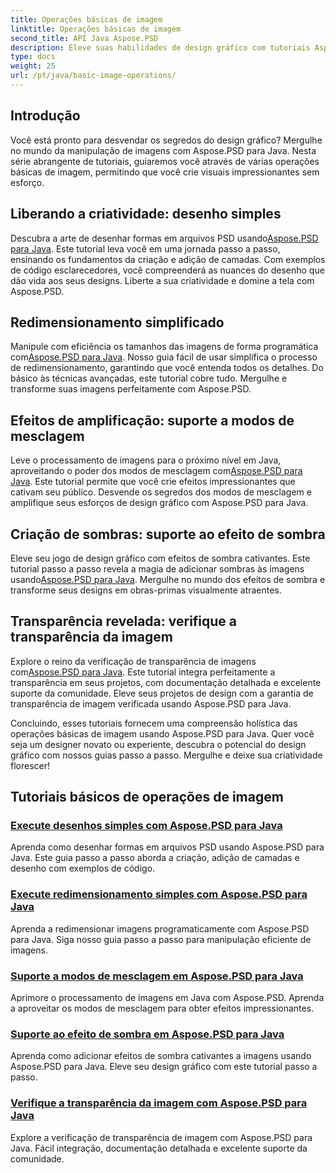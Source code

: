 ```yaml
---
title: Operações básicas de imagem
linktitle: Operações básicas de imagem
second_title: API Java Aspose.PSD
description: Eleve suas habilidades de design gráfico com tutoriais Aspose.PSD para Java. Aprenda desenho, redimensionamento, modos de mesclagem e verificação de transparência em um guia passo a passo.
type: docs
weight: 25
url: /pt/java/basic-image-operations/
---
```


## Introdução

Você está pronto para desvendar os segredos do design gráfico? Mergulhe no mundo da manipulação de imagens com Aspose.PSD para Java. Nesta série abrangente de tutoriais, guiaremos você através de várias operações básicas de imagem, permitindo que você crie visuais impressionantes sem esforço.

## Liberando a criatividade: desenho simples

 Descubra a arte de desenhar formas em arquivos PSD usando[Aspose.PSD para Java](./simple-drawing/). Este tutorial leva você em uma jornada passo a passo, ensinando os fundamentos da criação e adição de camadas. Com exemplos de código esclarecedores, você compreenderá as nuances do desenho que dão vida aos seus designs. Liberte a sua criatividade e domine a tela com Aspose.PSD.

## Redimensionamento simplificado

 Manipule com eficiência os tamanhos das imagens de forma programática com[Aspose.PSD para Java](./simple-resizing/). Nosso guia fácil de usar simplifica o processo de redimensionamento, garantindo que você entenda todos os detalhes. Do básico às técnicas avançadas, este tutorial cobre tudo. Mergulhe e transforme suas imagens perfeitamente com Aspose.PSD.

## Efeitos de amplificação: suporte a modos de mesclagem

 Leve o processamento de imagens para o próximo nível em Java, aproveitando o poder dos modos de mesclagem com[Aspose.PSD para Java](./support-blend-modes/). Este tutorial permite que você crie efeitos impressionantes que cativam seu público. Desvende os segredos dos modos de mesclagem e amplifique seus esforços de design gráfico com Aspose.PSD para Java.

## Criação de sombras: suporte ao efeito de sombra

 Eleve seu jogo de design gráfico com efeitos de sombra cativantes. Este tutorial passo a passo revela a magia de adicionar sombras às imagens usando[Aspose.PSD para Java](./support-shadow-effect/). Mergulhe no mundo dos efeitos de sombra e transforme seus designs em obras-primas visualmente atraentes.

## Transparência revelada: verifique a transparência da imagem

 Explore o reino da verificação de transparência de imagens com[Aspose.PSD para Java](./verify-image-transparency/). Este tutorial integra perfeitamente a transparência em seus projetos, com documentação detalhada e excelente suporte da comunidade. Eleve seus projetos de design com a garantia de transparência de imagem verificada usando Aspose.PSD para Java.

Concluindo, esses tutoriais fornecem uma compreensão holística das operações básicas de imagem usando Aspose.PSD para Java. Quer você seja um designer novato ou experiente, descubra o potencial do design gráfico com nossos guias passo a passo. Mergulhe e deixe sua criatividade florescer!
## Tutoriais básicos de operações de imagem
### [Execute desenhos simples com Aspose.PSD para Java](./simple-drawing/)
Aprenda como desenhar formas em arquivos PSD usando Aspose.PSD para Java. Este guia passo a passo aborda a criação, adição de camadas e desenho com exemplos de código.
### [Execute redimensionamento simples com Aspose.PSD para Java](./simple-resizing/)
Aprenda a redimensionar imagens programaticamente com Aspose.PSD para Java. Siga nosso guia passo a passo para manipulação eficiente de imagens.
### [Suporte a modos de mesclagem em Aspose.PSD para Java](./support-blend-modes/)
Aprimore o processamento de imagens em Java com Aspose.PSD. Aprenda a aproveitar os modos de mesclagem para obter efeitos impressionantes.
### [Suporte ao efeito de sombra em Aspose.PSD para Java](./support-shadow-effect/)
Aprenda como adicionar efeitos de sombra cativantes a imagens usando Aspose.PSD para Java. Eleve seu design gráfico com este tutorial passo a passo.
### [Verifique a transparência da imagem com Aspose.PSD para Java](./verify-image-transparency/)
Explore a verificação de transparência de imagem com Aspose.PSD para Java. Fácil integração, documentação detalhada e excelente suporte da comunidade.